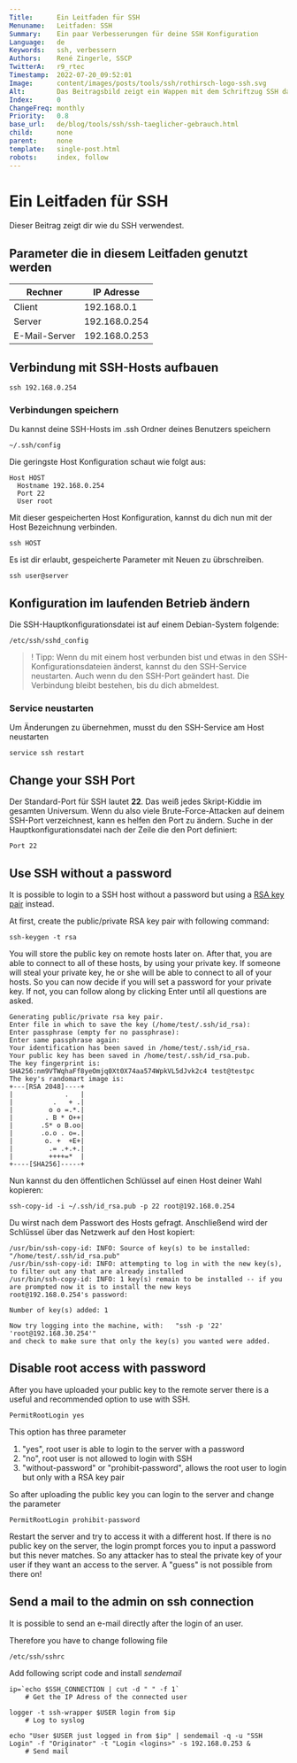 ```yaml
---
Title:      Ein Leitfaden für SSH
Menuname:   Leitfaden: SSH
Summary:    Ein paar Verbesserungen für deine SSH Konfiguration
Language:   de
Keywords:   ssh, verbessern
Authors:    René Zingerle, SSCP
TwitterA:   r9_rtec
Timestamp:  2022-07-20_09:52:01
Image:      content/images/posts/tools/ssh/rothirsch-logo-ssh.svg
Alt:        Das Beitragsbild zeigt ein Wappen mit dem Schriftzug SSH darauf
Index:      0
ChangeFreq: monthly
Priority:   0.8
base_url:   de/blog/tools/ssh/ssh-taeglicher-gebrauch.html
child:      none
parent:     none
template:   single-post.html
robots:     index, follow
---
```


# Ein Leitfaden für SSH

Dieser Beitrag zeigt dir wie du SSH verwendest.

## Parameter die in diesem Leitfaden genutzt werden

Rechner       | IP Adresse
------------- | -------------
Client        | 192.168.0.1  
Server        | 192.168.0.254
E-Mail-Server | 192.168.0.253

## Verbindung mit SSH-Hosts aufbauen

    ssh 192.168.0.254

### Verbindungen speichern

Du kannst deine SSH-Hosts im .ssh Ordner deines Benutzers speichern

    ~/.ssh/config

Die geringste Host Konfiguration schaut wie folgt aus:

    Host HOST
      Hostname 192.168.0.254
      Port 22
      User root

Mit dieser gespeicherten Host Konfiguration, kannst du dich nun mit der Host Bezeichnung verbinden.

    ssh HOST

Es ist dir erlaubt, gespeicherte Parameter mit Neuen zu übrschreiben.

    ssh user@server

## Konfiguration im laufenden Betrieb ändern

Die SSH-Hauptkonfigurationsdatei ist auf einem Debian-System folgende:

    /etc/ssh/sshd_config

> ! Tipp: Wenn du mit einem host  verbunden bist und etwas in den SSH-Konfigurationsdateien änderst, kannst du den SSH-Service neustarten. Auch wenn du den SSH-Port geändert hast. Die Verbindung bleibt bestehen, bis du dich abmeldest.

### Service neustarten

Um Änderungen zu übernehmen, musst du den SSH-Service am Host neustarten

    service ssh restart

## Change your SSH Port

Der Standard-Port für SSH lautet __22__. Das weiß jedes Skript-Kiddie im gesamten Universum. Wenn du also viele Brute-Force-Attacken auf deinem SSH-Port verzeichnest, kann es helfen den Port zu ändern. Suche in der Hauptkonfigurationsdatei nach der Zeile die den Port definiert:

    Port 22

## Use SSH without a password

It is possible to login to a SSH host without a password but using a [RSA key pair](https://www.youtube.com/watch?v=AQDCe585Lnc) instead.

At first, create the public/private RSA key pair with following command:

    ssh-keygen -t rsa

You will store the public key on remote hosts later on. After that, you are able to connect to all of these hosts, by using your private key. If someone will steal your private key, he or she will be able to connect to all of your hosts. So you can now decide if you will set a password for your private key. If not, you can follow along by clicking Enter until all questions are asked.

    Generating public/private rsa key pair.
    Enter file in which to save the key (/home/test/.ssh/id_rsa):
    Enter passphrase (empty for no passphrase):
    Enter same passphrase again:
    Your identification has been saved in /home/test/.ssh/id_rsa.
    Your public key has been saved in /home/test/.ssh/id_rsa.pub.
    The key fingerprint is:
    SHA256:nm9VTWqhaFf8yeOmjq0Xt0X74aa574WpkVL5dJvk2c4 test@testpc
    The key's randomart image is:
    +---[RSA 2048]----+
    |             .   |
    |          .   + .|
    |         o o =.*.|
    |        . B * O++|
    |       .S* o B.oo|
    |       .o.o . o=.|
    |        o. +  +E+|
    |         .= .+.+.|
    |         ++++=*  |
    +----[SHA256]-----+

Nun kannst du den öffentlichen Schlüssel auf einen Host deiner Wahl kopieren:

    ssh-copy-id -i ~/.ssh/id_rsa.pub -p 22 root@192.168.0.254

Du wirst nach dem Passwort des Hosts gefragt. Anschließend wird der Schlüssel über das Netzwerk auf den Host kopiert:

    /usr/bin/ssh-copy-id: INFO: Source of key(s) to be installed: "/home/test/.ssh/id_rsa.pub"
    /usr/bin/ssh-copy-id: INFO: attempting to log in with the new key(s), to filter out any that are already installed
    /usr/bin/ssh-copy-id: INFO: 1 key(s) remain to be installed -- if you are prompted now it is to install the new keys
    root@192.168.0.254's password:

    Number of key(s) added: 1

    Now try logging into the machine, with:   "ssh -p '22' 'root@192.168.30.254'"
    and check to make sure that only the key(s) you wanted were added.


## Disable root access with password
After you have uploaded your public key to the remote server there is a useful and recommended option to use with SSH.

    PermitRootLogin yes

This option has three parameter

1. "yes", root user is able to login to the server with a password
2. "no", root user is not allowed to login with SSH
3. "without-password" or "prohibit-password", allows the root user to login but only with a RSA key pair

So after uploading the public key you can login to the server and change the parameter

    PermitRootLogin prohibit-password

Restart the server and try to access it with a different host. If there is no public key on the server, the login prompt forces you to input a password but this never matches. So any attacker has to steal the private key of your user if they want an access to the server. A "guess" is not possible from there on!

## Send a mail to the admin on ssh connection
It is possible to send an e-mail directly after the login of an user.

Therefore you have to change following file

    /etc/ssh/sshrc

Add following script code and install _sendemail_

    ip=`echo $SSH_CONNECTION | cut -d " " -f 1`
        # Get the IP Adress of the connected user

    logger -t ssh-wrapper $USER login from $ip
        # Log to syslog

    echo "User $USER just logged in from $ip" | sendemail -q -u "SSH Login" -f "Originator" -t "Login <logins>" -s 192.168.0.253 &
        # Send mail
